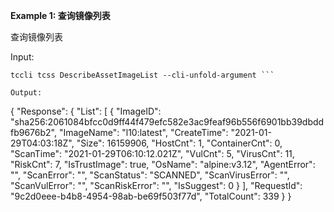**Example 1: 查询镜像列表**

查询镜像列表

Input: 

```
tccli tcss DescribeAssetImageList --cli-unfold-argument ```

Output: 
```
{
    "Response": {
        "List": [
            {
                "ImageID": "sha256:2061084bfcc0d9ff44f479efc582e3ac9feaf96b556f6901bb39dbddfb9676b2",
                "ImageName": "l10:latest",
                "CreateTime": "2021-01-29T04:03:18Z",
                "Size": 16159906,
                "HostCnt": 1,
                "ContainerCnt": 0,
                "ScanTime": "2021-01-29T06:10:12.021Z",
                "VulCnt": 5,
                "VirusCnt": 11,
                "RiskCnt": 7,
                "IsTrustImage": true,
                "OsName": "alpine:v3.12",
                "AgentError": "",
                "ScanError": "",
                "ScanStatus": "SCANNED",
                "ScanVirusError": "",
                "ScanVulError": "",
                "ScanRiskError": "",
                "IsSuggest": 0
            }
        ],
        "RequestId": "9c2d0eee-b4b8-4954-98ab-be69f503f77d",
        "TotalCount": 339
    }
}
```

